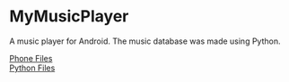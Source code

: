 # MyMusicPlayer
A music player for Android. The music database was made using Python.

<a href="https://github.com/hatalaef/MyMusicPlayer/tree/testing/app/src">Phone Files</a><br>
<a href="https://github.com/hatalaef/MyMusicPlayer/tree/testing/python%20files">Python Files</a>

